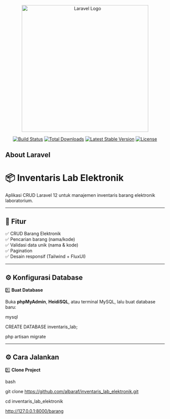 <p align="center"><a href="https://laravel.com" target="_blank"><img src="https://raw.githubusercontent.com/laravel/art/master/logo-lockup/5%20SVG/2%20CMYK/1%20Full%20Color/laravel-logolockup-cmyk-red.svg" width="400" alt="Laravel Logo"></a></p>

<p align="center">
<a href="https://github.com/laravel/framework/actions"><img src="https://github.com/laravel/framework/workflows/tests/badge.svg" alt="Build Status"></a>
<a href="https://packagist.org/packages/laravel/framework"><img src="https://img.shields.io/packagist/dt/laravel/framework" alt="Total Downloads"></a>
<a href="https://packagist.org/packages/laravel/framework"><img src="https://img.shields.io/packagist/v/laravel/framework" alt="Latest Stable Version"></a>
<a href="https://packagist.org/packages/laravel/framework"><img src="https://img.shields.io/packagist/l/laravel/framework" alt="License"></a>
</p>

## About Laravel

# 📦 Inventaris Lab Elektronik

Aplikasi CRUD Laravel 12 untuk manajemen inventaris barang elektronik laboratorium.

---

## 🚀 Fitur

✅ CRUD Barang Elektronik  
✅ Pencarian barang (nama/kode)  
✅ Validasi data unik (nama & kode)  
✅ Pagination  
✅ Desain responsif (Tailwind + FluxUI)

---
## ⚙️ Konfigurasi Database

1️⃣ **Buat Database**

Buka **phpMyAdmin**, **HeidiSQL**, atau terminal MySQL, lalu buat database baru:

mysql

CREATE DATABASE inventaris_lab;

php artisan migrate

---
## ⚙️ Cara Jalankan

1️⃣ **Clone Project**

bash

git clone https://github.com/albaraf/inventaris_lab_elektronik.git

cd inventaris_lab_elektronik

http://127.0.0.1:8000/barang
